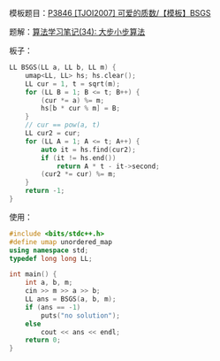 模板题目：[P3846 [TJOI2007] 可爱的质数/【模板】BSGS](https://www.luogu.com.cn/problem/P3846)

题解：[算法学习笔记(34): 大步小步算法](https://zhuanlan.zhihu.com/p/132603308)

板子：

```cpp
LL BSGS(LL a, LL b, LL m) {
    umap<LL, LL> hs; hs.clear();
    LL cur = 1, t = sqrt(m);
    for (LL B = 1; B <= t; B++) {
        (cur *= a) %= m;
        hs[b * cur % m] = B;
    }
    // cur == pow(a, t)
    LL cur2 = cur;
    for (LL A = 1; A <= t; A++) {
        auto it = hs.find(cur2);
        if (it != hs.end())
            return A * t - it->second;
        (cur2 *= cur) %= m;
    }
    return -1;
}
```

使用：

```cpp
#include <bits/stdc++.h>
#define umap unordered_map
using namespace std;
typedef long long LL;

int main() {
    int a, b, m;
    cin >> m >> a >> b;
    LL ans = BSGS(a, b, m);
    if (ans == -1)
        puts("no solution");
    else
        cout << ans << endl;
    return 0;
}
```
